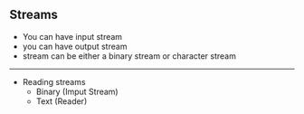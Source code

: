 ## Streams

- You can have input stream
- you can have output stream
- stream can be either a binary stream or character stream

---

- Reading streams
    - Binary (Imput Stream)
    - Text (Reader)